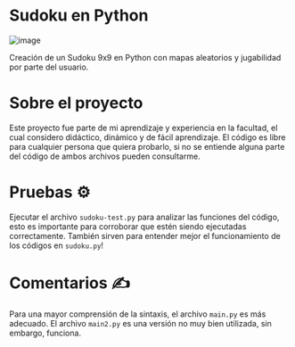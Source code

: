 # Sudoku en Python
![image](https://user-images.githubusercontent.com/83146564/118342483-f37f6180-b4f9-11eb-9ecb-d3efa0345c32.png)



Creación de un Sudoku 9x9 en Python con mapas aleatorios y jugabilidad por parte del usuario.

# Sobre el proyecto
Este proyecto fue parte de mi aprendizaje y experiencia en la facultad, el cual considero didáctico, dinámico y de fácil aprendizaje.
El código es libre para cualquier persona que quiera probarlo, si no se entiende alguna parte del código de ambos archivos pueden consultarme.

# Pruebas ⚙️
Ejecutar el archivo `sudoku-test.py` para analizar las funciones del código, esto es importante para corroborar que estén siendo ejecutadas correctamente. También sirven para entender mejor el funcionamiento de los códigos en `sudoku.py`!

# Comentarios ✍
Para una mayor comprensión de la sintaxis, el archivo `main.py` es más adecuado.
El archivo `main2.py` es una versión no muy bien utilizada, sin embargo, funciona.


